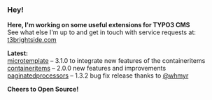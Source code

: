 ### Hey!

**Here, I'm working on some useful extensions for TYPO3 CMS**<br />See what else I'm up to and get in touch with service requests at: [t3brightside.com](https://t3brightside.com)

**Latest:**<br />
[microtemplate](https://github.com/t3brightside/microtemplate) – 3.1.0 to integrate new features of the containeritems<br />
[containeritems](https://github.com/t3brightside/containeritems) – 2.0.0 new features and improvements<br />
[paginatedprocessors](https://github.com/t3brightside/paginatedprocessors) – 1.3.2 bug fix release thanks to [@whmyr](https://github.com/whmyr)

**Cheers to Open Source!**
